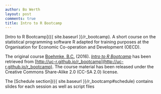 ```yaml
---
author: Bo Werth
layout: post
comments: true
title: Intro to R Bootcamp
---
```


[Intro to R Bootcamp]({{ site.baseurl }}/r_bootcamp). A short course on the statistical programming software R adapted for training purposes at the Organisation for Economic Co-operation and Development (OECD).

The original course [Boehmke, B.C.](http://bradleyboehmke.github.io/) (2016). [*Intro to R Bootcamp*](http://github.com/bradleyboehmke/Intro-to-R-Bootcamp/) has been retrieved from [http://uc-r.github.io/r_bootcamp](http://uc-r.github.io/r_bootcamp). The course material has been released under the Creative Commons Share-Alike 2.0 (CC-SA 2.0) license.

The [Schedule section]({{ site.baseurl }}/r_bootcamp#schedule) contains slides <i class="fa fa-file-powerpoint-o" aria-hidden="true"></i> for each session as well as script files <i class="fa fa-file-code-o" aria-hidden="true"></i>
